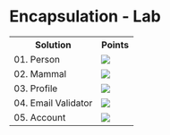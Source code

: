 <h1>Encapsulation - Lab</h1>
<table>
  <tr>
    <th>Solution</th>
    <th>Points</th>
  </tr>
  <tr>
    <td>01. Person</td>
    <td><img src="https://geps.dev/progress/100"></td>
  </tr>
  <tr>
    <td>02. Mammal</td>
    <td><img src="https://geps.dev/progress/100"></td>
  </tr>
  <tr>
    <td>03. Profile</td>
    <td><img src="https://geps.dev/progress/100"></td>
  </tr>
  <tr>
    <td>04. Email Validator</td>
    <td><img src="https://geps.dev/progress/100"></td>
  </tr>
  <tr>
    <td>05. Account</td>
    <td><img src="https://geps.dev/progress/100"></td>
  </tr>
</table>


